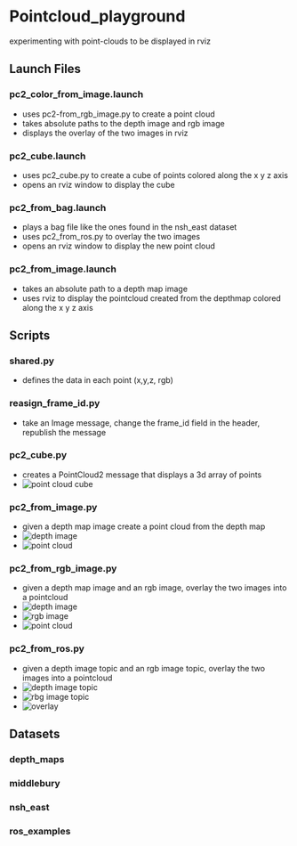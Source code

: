# Pointcloud_playground
experimenting with point-clouds to be displayed in rviz
## Launch Files
### pc2_color_from_image.launch
* uses pc2-from_rgb_image.py to create a point cloud
* takes absolute paths to the depth image and rgb image
* displays the overlay of the two images in rviz
### pc2_cube.launch
* uses pc2_cube.py to create a cube of points colored along the x y z axis
* opens an rviz window to display the cube
### pc2_from_bag.launch
* plays a bag file like the ones found in the nsh_east dataset
* uses pc2_from_ros.py to overlay the two images
* opens an rviz window to display the new point cloud
### pc2_from_image.launch
* takes an absolute path to a depth map image
* uses rviz to display the pointcloud created from the depthmap colored along the x y z axis

## Scripts
### shared.py
* defines the data in each point (x,y,z, rgb)
### reasign_frame_id.py
* take an Image message, change the frame_id field in the header, republish the message
### pc2_cube.py
* creates a PointCloud2 message that displays a 3d array of points
* ![point cloud cube](/readme_images/pc_cube.png)
### pc2_from_image.py
* given a depth map image create a point cloud from the depth map
* ![depth image](/readme_images/teddy_depth.png)
* ![point cloud](/readme_images/teddy_depth_pc2.png)
### pc2_from_rgb_image.py
* given a depth map image and an rgb image, overlay the two images into a pointcloud
* ![depth image](/readme_images/teddy_depth.png)
* ![rgb image](/readme_images/teddy_rgb.png)
* ![point cloud](/readme_images/teddy_rgb_pc2.png)
### pc2_from_ros.py
* given a depth image topic and an rgb image topic, overlay the two images into a pointcloud
* ![depth image topic](/readme_images/bag_depth.png)
* ![rbg image topic](/readme_images/bag_rgb.png)
* ![overlay](/readme_images/bag_pc2.png)



## Datasets
### depth_maps
### middlebury
### nsh_east
### ros_examples
